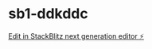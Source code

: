 # sb1-ddkddc

[Edit in StackBlitz next generation editor ⚡️](https://stackblitz.com/~/github.com/bryma1/sb1-ddkddc)
